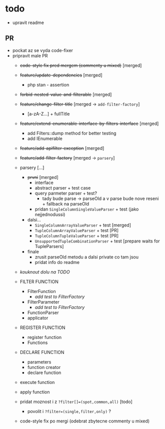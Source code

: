todo
====

- upravit readme

## PR
- pockat az se vyda code-fixer
- pripravit male PR
    - ~~code-style fix pred mergem (commenty u mixed)~~     [merged]
    - ~~feature/update-dependencies~~                       [merged]
        - php stan - assertion
    - ~~forbid-nested-value-and-filterable~~                [merged]
    - ~~feature/change-filter-title~~                       [merged -> `add-filter-factory`]
        - [a-zA-Z...] + fullTitle
    - ~~feature/extend-enumerable-interface-by-filters-interface~~ [merged]
        - add Filters::dump method for better testing
        - add IEnumerable
    - ~~feature/add-apifilter-exception~~                   [merged]
    - ~~feature/add-filter-factory~~                        [merged -> `parsery`]
    
    - parsery                                               [...]
        - ~~prvni~~                                         [merged]
            - interface
            - abstract parser + test case
            - query parmeter parser + test?
                - tady bude parse -> parseOld a v parse bude nove reseni + fallback na parseOld
            - pridan `SingleColumnSingleValueParser` + test (jako nejjednodussi)
        - dalsi...
            - `SingleColumnArrayValueParser` + test         [merged]
            - `TupleColumnArrayValueParser` + test          [PR]
            - `TupleColumnTupleValueParser` + test          [PR]
            - `UnsupportedTupleCombinationParser` + test    [prepare waits for TupleParsers]
        - finale
            - zrusit parseOld metodu a dalsi private co tam jsou
            - pridat info do readme
    
    - _kouknout dolu na TODO_
    
    - FILTER FUNCTION
        - FilterFunction 
            - *add test to FilterFactory*
        - FilterParameter
            - *add test to FilterFactory*
        - FunctionParser
        - applicator
    
    - REGISTER FUNCTION
        - register function
        - Functions
    
    - DECLARE FUNCTION
        - parameters
        - function creator
        - declare function
    
    - execute function
    - apply function
    
    - pridat moznost i z `?filter[]=(spot,common,all)`      [todo]
        - povolit i `?filter=(single,filter,only)` ?

    - code-style fix po mergi (odebrat zbytecne commenty u mixed)
